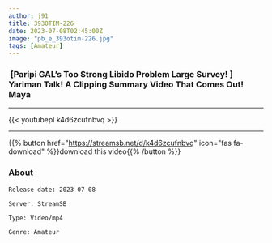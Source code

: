 ```yaml
---
author: j91
title: 393OTIM-226
date: 2023-07-08T02:45:00Z
image: "pb_e_393otim-226.jpg"
tags: [Amateur]
---
```


###  [Paripi GAL’s Too Strong Libido Problem Large Survey! ] Yariman Talk! A Clipping Summary Video That Comes Out! Maya
___

{{< youtubepl k4d6zcufnbvq >}}
___

{{% button href="https://streamsb.net/d/k4d6zcufnbvq" icon="fas fa-download" %}}download this video{{% /button %}}
### About

`Release date: 2023-07-08`

`Server: StreamSB`

`Type: Video/mp4`

`Genre:	Amateur`